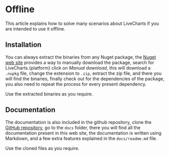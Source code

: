 # Offline

This article explains how to solve many scenarios about LiveCharts if you are intended to use it offline.

## Installation

You can always extract the binaries from any Nuget package, the [Nuget web site](https://www.nuget.org/packages?q=livecharts) provides a way to manually download the package, search for LiveCharts.{platform} click on *Manual download*, this will download a `.nupkg` file, change the extension to `.zip`, extract the zip file, and there you will find the binaries, finally check out for the dependencies of the package, you also need to repeat the process for every present dependency.

Use the extracted binaries as you require.

## Documentation

The documentation is also included in the github repository, clone the [GitHub repository](https://github.com/Live-Charts/Live-Charts), go to the `docs` folder, there you will find all the documentation present in this web site, the documentation is written using Markdown, and a few extra features explained in the `docs/readme.md` file.

Use the cloned files as you require.